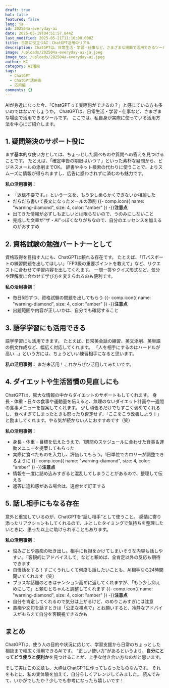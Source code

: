 ```yaml
---
draft: true
hot: false
featured: false
lang: ja
id: 202504a-everyday-ai
date: 2025-05-19T04:51:57.844Z
last_modified: 2025-05-21T11:16:00.000Z
title: 日常に役立つAI：ChatGPT活用のリアル
description: ChatGPTは、日常生活・学習・仕事など、さまざまな場面で活用できるツールです。日々の生活でどのようにAIを活用していけるか、実例とともに紹介します。
image: /uploads/202504a-everyday-ai-ja.jpeg
image_top: /uploads/202504a-everyday-ai.jpeg
author: KC
category: AI活用
tags:
  - ChatGPT
  - ChatGPT活用術
  - 応用編
comments: {}
---
```

AIが身近になった今、「ChatGPTって実際何ができるの？」と感じている方も多いのではないでしょうか。 ChatGPTは、日常生活・学習・仕事など、さまざまな場面で活用できるツールです。 ここでは、私自身が実際に使っている活用方法を中心にご紹介します。 

<!--more-->

## 1. 疑問解決のサポート役に
まず基本的な使い方としては、ちょっとした調べものや質問への答えを見つけることです。 
たとえば、「確定申告の期限はいつ？」といった素朴な疑問から、ビジネスメールの添削までOK。 
辞書やネット検索の代わりに使うことで、よりスムーズに情報が得られますし、広告に惑わされずに済むのも魅力です。

**私の活用事例：**
* 「返信不要です。」という一文を、もう少し柔らかくできないか相談した 
* だらだら書いて長文になったメールの添削 
{{- comp.icon({ name: "warning-diamond", size: 4, color: "amber" }) -}}**注意点**
* 出てきた情報が必ずしも正しいとは限らないので、うのみにしないこと 
* 完成した文章が“ザ・AI”っぽくなりがちなので、自分のエッセンスを加えるのがおすすめ

## 2. 資格試験の勉強パートナーとして 
資格取得を目指す人にも、ChatGPTは頼れる存在です。 
たとえば、「ITパスポートの練習問題を出してほしい」「FP3級の重要ポイントを教えて」など、リクエストに合わせて学習内容を出してくれます。 
一問一答やクイズ形式など、気分や理解度に合わせて学び方を変えられるのも便利です。 

**私の活用事例：**
* 毎日5問ずつ、資格試験の問題を出してもらう
{{- comp.icon({ name: "warning-diamond", size: 4, color: "amber" }) -}}**注意点**
* 出題範囲や内容が正しいかは、自分でも確認すること

## 3. 語学学習にも活用できる
語学学習にも活用できます。 
たとえば、日常英会話の練習、英文添削、英単語の例文作成など、幅広く対応してくれます。 
「人を相手にするのはハードルが高い…」という方には、ちょうどいい練習相手になると思います。 

**私の活用事例：**
まだ未活用！これからぜひ活用してみたいです。

## 4. ダイエットや生活習慣の見直しにも 
ChatGPTは、膨大な情報の中からダイエットのサポートもしてくれます。 
身長・体重・日々の食事や運動量を伝えると、無理のないダイエット計画や一週間の食事メニューを提案してくれます。 
少し頑張るだけでもすごく褒めてくれるし、食べすぎてしまったときも怒ったり否定せず、「ここをこう改善しよう！」と励ましてくれます。やる気が続かない人におすすめです（笑） 

**私の活用事例：**
* 身長・体重・目標を伝えたうえで、1週間のスケジュールに合わせた食事＆運動メニューを提案してもらった 
* 実際に食べたものを入力し、評価してもらう。1日単位でカロリーが調整できるように
{{- comp.icon({ name: "warning-diamond", size: 4, color: "amber" }) -}}**注意点**
* 情報を一度に詰め込みすぎると混乱してしまうことがあるので、整理して伝える 
* 返答に違和感がある場合は、遠慮せず訂正する

## 5. 話し相手にもなる存在 
意外と重宝しているのが、ChatGPTを“話し相手”として使うこと。 
感情に寄り添ったリアクションもしてくれるので、ふとしたタイミングで気持ちを整理したいときに、思った以上に助けられることもあります。

**私の活用事例：**
* 悩みごとや愚痴の吐き出し。相手に負担をかけてしまいそうな内容も話しやすい。「客観的にアドバイスして」などと頼めば、全肯定以外の反応も期待できます 
* 自慢話をする！すごくうれしくて何度も話したいことも、AI相手なら24時間聞いてくれます（笑） 
* プラスな話題のときはテンション高めに返してくれますが、「もう少し抑えめにして」と頼むとちゃんと調整してくれます
{{- comp.icon({ name: "warning-diamond", size: 4, color: "amber" }) -}}**注意点**
* 自分を肯定してくれるので気分は上がるけど、のめりこみすぎには注意 
* 愚痴や文句を話すときは「公正な視点で」とお願いすると、冷静なアドバイスがもらえて自分を客観視できるかも 

## まとめ 
ChatGPTは、使う人の目的や状況に応じて、学習支援から日常のちょっとした相談まで幅広く活用できるAIです。 
“正しい使い方”があるというより、**自分にとってどう使うと便利か**を見つけることが、上手な付き合い方なのだと思います。 

そして実はこの文章も、大枠はChatGPTに作ってもらったものなんです。 
それをもとに、私の実体験を加えて、自分らしくアレンジしてみました。 
読んでみて、いかがでしたか？少しでも参考になったら嬉しいです！
